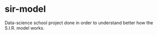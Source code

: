 # sir-model
Data-science school project done in order to understand better how the S.I.R. model works.
